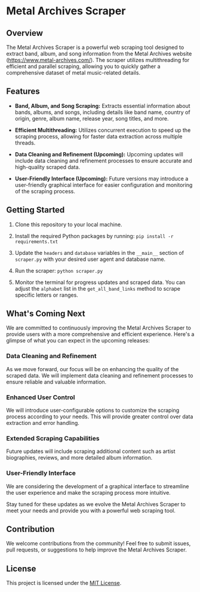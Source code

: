 # Metal Archives Scraper

## Overview

The Metal Archives Scraper is a powerful web scraping tool designed to extract band, album, and song information from the Metal Archives website (https://www.metal-archives.com/). The scraper utilizes multithreading for efficient and parallel scraping, allowing you to quickly gather a comprehensive dataset of metal music-related details.

## Features

- **Band, Album, and Song Scraping:** Extracts essential information about bands, albums, and songs, including details like band name, country of origin, genre, album name, release year, song titles, and more.

- **Efficient Multithreading:** Utilizes concurrent execution to speed up the scraping process, allowing for faster data extraction across multiple threads.

- **Data Cleaning and Refinement (Upcoming):** Upcoming updates will include data cleaning and refinement processes to ensure accurate and high-quality scraped data.

- **User-Friendly Interface (Upcoming):** Future versions may introduce a user-friendly graphical interface for easier configuration and monitoring of the scraping process.

## Getting Started

1. Clone this repository to your local machine.

2. Install the required Python packages by running:
    ```pip install -r requirements.txt```

3. Update the `headers` and `database` variables in the `__main__` section of `scraper.py` with your desired user agent and database name.

4. Run the scraper:
    ```python scraper.py```


1. Monitor the terminal for progress updates and scraped data. You can adjust the `alphabet` list in the `get_all_band_links` method to scrape specific letters or ranges.

## What's Coming Next

We are committed to continuously improving the Metal Archives Scraper to provide users with a more comprehensive and efficient experience. Here's a glimpse of what you can expect in the upcoming releases:

### Data Cleaning and Refinement

As we move forward, our focus will be on enhancing the quality of the scraped data. We will implement data cleaning and refinement processes to ensure reliable and valuable information.

### Enhanced User Control

We will introduce user-configurable options to customize the scraping process according to your needs. This will provide greater control over data extraction and error handling.

### Extended Scraping Capabilities

Future updates will include scraping additional content such as artist biographies, reviews, and more detailed album information.

### User-Friendly Interface

We are considering the development of a graphical interface to streamline the user experience and make the scraping process more intuitive.

Stay tuned for these updates as we evolve the Metal Archives Scraper to meet your needs and provide you with a powerful web scraping tool.

## Contribution

We welcome contributions from the community! Feel free to submit issues, pull requests, or suggestions to help improve the Metal Archives Scraper.

## License

This project is licensed under the [MIT License](LICENSE).